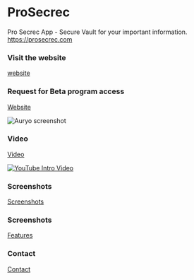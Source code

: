 # ProSecrec
Pro Secrec App - Secure Vault for your important information. https://prosecrec.com

### Visit the website
[website](https://prosecrec.com)

### Request for Beta program access
[Website](mailto:contact@prosecrec.com?subject=sign-up%20request%20for%20Secrec%20beta) 

![Auryo screenshot](screenshot0.9.0.jpg)

### Video
[Video](https://prosecrec.com/#download)

[![YouTube Intro Video](https://img.youtube.com/vi/X1GcGkUBI28/0.jpg)](https://www.youtube.com/watch?v=X1GcGkUBI28)

### Screenshots
[Screenshots](https://prosecrec.com/#screenshots)

### Screenshots
[Features](https://prosecrec.com/#features)

### Contact
[Contact](https://prosecrec.com/#contact)
